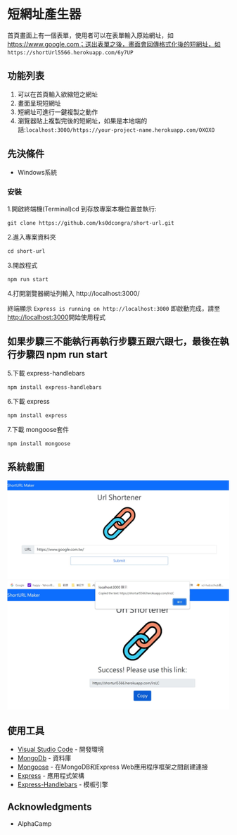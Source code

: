 # 短網址產生器

首頁畫面上有一個表單，使用者可以在表單輸入原始網址，如 https://www.google.com；送出表單之後，畫面會回傳格式化後的短網址，如 ```https://shortUrl5566.herokuapp.com/6y7UP```


## 功能列表

1. 可以在首頁輸入欲縮短之網址
2. 畫面呈現短網址
3. 短網址可進行一鍵複製之動作
4. 瀏覽器貼上複製完後的短網址，如果是本地端的話:```localhost:3000/https://your-project-name.herokuapp.com/OXOXO```

## 先決條件
* Windows系統

### 安裝

1.開啟終端機(Terminal)cd 到存放專案本機位置並執行:

```
git clone https://github.com/ks0dcongra/short-url.git
```

2.進入專案資料夾

```
cd short-url
```

3.開啟程式
```
npm run start
```

4.打開瀏覽器網址列輸入 http://localhost:3000/

終端顯示 `Express is running on http://localhost:3000` 即啟動完成，請至[http://localhost:3000](http://localhost:3000)開始使用程式


## 如果步驟三不能執行再執行步驟五跟六跟七，最後在執行步驟四 npm run start

5.下載 express-handlebars
```
npm install express-handlebars
```

6.下載 express
```
npm install express
```

7.下載 mongoose套件
```
npm install mongoose
```



## 系統截圖
![可輸入網址之首頁](https://github.com/ks0dcongra/short-url/blob/master/public/0.jpg)
![短網址轉換完之顯示頁](https://github.com/ks0dcongra/short-url/blob/master/public/1.jpg)


## 使用工具
- [Visual Studio Code](https://visualstudio.microsoft.com/zh-hant/) - 開發環境
- [MongoDb](https://www.mongodb.com/atlas/database) - 資料庫
- [Mongoose](https://mongoosejs.com/) - 在MongoDB和Express Web應用程序框架之間創建連接
- [Express](https://www.npmjs.com/package/express) - 應用程式架構
- [Express-Handlebars](https://www.npmjs.com/package/express-handlebars) - 模板引擎

## Acknowledgments
* AlphaCamp
